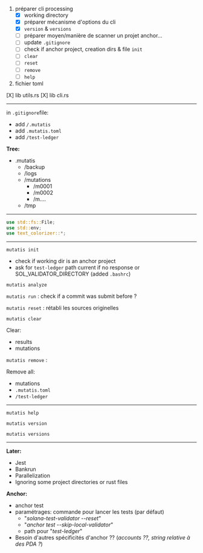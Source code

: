 
1. préparer cli processing
    - [X] working directory
    - [X] préparer mécanisme d'options du cli
    - [X] `version` & `versions`
    - [ ] préparer moyen/manière de scanner un projet anchor...
    - [ ] update `.gitignore`
    - [ ] check if anchor project, creation dirs & file `init`
    - [ ] `clear`
    - [ ] `reset`
    - [ ] `remove`
    - [ ] `help`
2. fichier toml

[X] lib utils.rs
[X] lib cli.rs

--------

in `.gitignore`file:
- add `/.mutatis`
- add `.mutatis.toml`
- add `/test-ledger`

**Tree:**
- .mutatis
  - /backup
  - /logs
  - /mutations
    - /m0001
    - /m0002
    - /m....
  - /tmp

--------

```rust
use std::fs::File;
use std::env;
use text_colorizer::*;
```

--------

`mutatis init`
- check if working dir is an anchor project
- ask for `test-ledger` path current if no response or SOL_VALIDATOR_DIRECTORY (added `.bashrc`)

`mutatis analyze`

`mutatis run` : check if a commit was submit before ?

`mutatis reset` : rétabli les sources originelles

`mutatis clear`

Clear:
- results
- mutations

`mutatis remove` :

Remove all:
- mutations
- `.mutatis.toml`
- `/test-ledger`

--------

`mutatis help`

`mutatis version`

`mutatis versions`

--------

**Later:**

- Jest
- Bankrun
- Parallelization
- Ignoring some project directories or rust files

**Anchor:**

- anchor test
- paramétrages: commande pour lancer les tests (par défaut)
  - "_solana-test-validator --reset_"
  - "_anchor test --skip-local-validator_"
  - path pour "_test-ledger_"
- Besoin d'autres spécificités d'anchor ?? (_accounts ??, string relative à des PDA ?_)